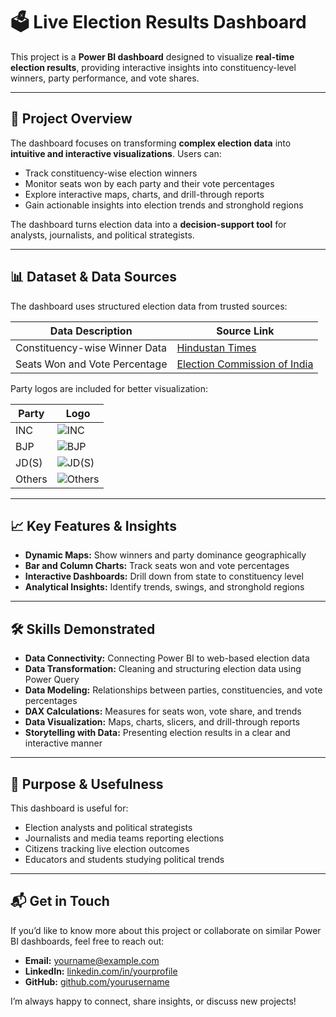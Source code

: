 # 🗳️ Live Election Results Dashboard  

This project is a **Power BI dashboard** designed to visualize **real-time election results**, providing interactive insights into constituency-level winners, party performance, and vote shares.  

---

## 🔎 Project Overview  
The dashboard focuses on transforming **complex election data** into **intuitive and interactive visualizations**. Users can:  
- Track constituency-wise election winners  
- Monitor seats won by each party and their vote percentages  
- Explore interactive maps, charts, and drill-through reports  
- Gain actionable insights into election trends and stronghold regions  

The dashboard turns election data into a **decision-support tool** for analysts, journalists, and political strategists.  

---

## 📊 Dataset & Data Sources  
The dashboard uses structured election data from trusted sources:  

| Data Description                 | Source Link |
|---------------------------------|-------------|
| Constituency-wise Winner Data    | [Hindustan Times](https://www.hindustantimes.com/electi...) |
| Seats Won and Vote Percentage    | [Election Commission of India](https://results.eci.gov.in/ResultAcGe...) |

Party logos are included for better visualization:  

| Party | Logo |
|-------|------|
| INC   | ![INC](https://upload.wikimedia.org/wikipedi...) |
| BJP   | ![BJP](https://th.bing.com/th/id/OIP.CXjh6fu...) |
| JD(S) | ![JD(S)](https://th.bing.com/th/id/R.e1c79b1b5...) |
| Others| ![Others](https://th.bing.com/th/id/R.5107ef021...) |

---

## 📈 Key Features & Insights  
- **Dynamic Maps:** Show winners and party dominance geographically  
- **Bar and Column Charts:** Track seats won and vote percentages  
- **Interactive Dashboards:** Drill down from state to constituency level  
- **Analytical Insights:** Identify trends, swings, and stronghold regions  

---

## 🛠️ Skills Demonstrated  
- **Data Connectivity:** Connecting Power BI to web-based election data  
- **Data Transformation:** Cleaning and structuring election data using Power Query  
- **Data Modeling:** Relationships between parties, constituencies, and vote percentages  
- **DAX Calculations:** Measures for seats won, vote share, and trends  
- **Data Visualization:** Maps, charts, slicers, and drill-through reports  
- **Storytelling with Data:** Presenting election results in a clear and interactive manner  

---

## 🎯 Purpose & Usefulness  
This dashboard is useful for:  
- Election analysts and political strategists  
- Journalists and media teams reporting elections  
- Citizens tracking live election outcomes  
- Educators and students studying political trends  

---

## 📬 Get in Touch  
If you’d like to know more about this project or collaborate on similar Power BI dashboards, feel free to reach out:  

- **Email:** yourname@example.com  
- **LinkedIn:** [linkedin.com/in/yourprofile](https://linkedin.com/in/yourprofile)  
- **GitHub:** [github.com/yourusername](https://github.com/yourusername)  

I’m always happy to connect, share insights, or discuss new projects!
